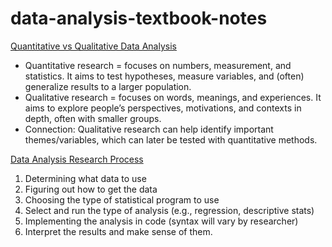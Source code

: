 # data-analysis-textbook-notes

<ins>Quantitative vs Qualitative Data Analysis</ins>

* Quantitative research = focuses on numbers, measurement, and statistics. It aims to test hypotheses, measure variables, and (often) generalize results to a larger population.
* Qualitative research = focuses on words, meanings, and experiences. It aims to explore people’s perspectives, motivations, and contexts in depth, often with smaller groups.
* Connection: Qualitative research can help identify important themes/variables, which can later be tested with quantitative methods.

<ins>Data Analysis Research Process</ins>

1. Determining what data to use
2. Figuring out how to get the data
3. Choosing the type of statistical program to use
4. Select and run the type of analysis (e.g., regression, descriptive stats)
5. Implementing the analysis in code (syntax will vary by researcher)
6. Interpret the results and make sense of them. 

